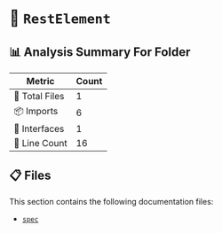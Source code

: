 # 📁 `RestElement`

## 📊 Analysis Summary For Folder

| Metric | Count |
|--------|-------|
| 📁 Total Files | 1 |
| 📦 Imports | 6 |
| 📐 Interfaces | 1 |
| 🔢 Line Count | 16 |


## 📋 Files

This section contains the following documentation files:

- [`spec`](./spec.md)